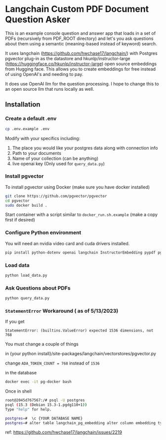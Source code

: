 # Langchain Custom PDF Document Question Asker

This is an example console question and answer app that loads in a set of PDFs (recursively from PDF_ROOT directory)  and let's you ask questions about them using a semantic (meaning-based instead of keyword) search.

It uses langchain (https://github.com/hwchase17/langchain/) with Postgres pgvector plug-in as the datastore and hkunlp/instructor-large (https://huggingface.co/hkunlp/instructor-large) open source embeddings from Hugging face. This allows you to create embeddings for free instead of using OpenAI's and needing to pay. 

It does use OpenAI llm for the question processing. I hope to change this to an open source llm that runs locally as well.


## Installation


### Create a default .env

```bash
cp .env.example .env
```

Modify with your specifics including:

1. The place you would like your postgres data along with connection info
2. Path to your documents
3. Name of your collection (can be anything)
4. live openai key (Only used for `query_data.py`)

### Install pgvector
To install pgvector using Docker (make sure you have docker installed)

```bash
git clone https://github.com/pgvector/pgvector
cd pgvector
sudo docker build .
```

Start container with a script similar to `docker_run.sh.example` (make a copy first if desired)

### Configure Python environment

You will need an nvidia video card and cuda drivers installed.

```bash
pip install python-dotenv openai langchain InstructorEmbedding pypdf pgvector psycopg2-binary torch torchvision torchaudio sentence_transformers
```

### Load data

```bash
python load_data.py
```

### Ask Questions about PDFs

```bash
python query_data.py
```

### `StatementError` Workaround   ( as of 5/13/2023)

If you get 

`StatementError: (builtins.ValueError) expected 1536 dimensions, not 768`

You must change a couple of things

in {your python install}/site-packages/langchain/vectorstores/pgvector.py

change
`ADA_TOKEN_COUNT = 768`
instead of `1536`

in the database

```bash
docker exec -it pg-docker bash
```

Once in shell

```bash
root@2045d767567:/# psql -U postgres
psql (15.3 (Debian 15.3-1.pgdg110+1))
Type "help" for help.

postgres=#  \c {YOUR DATABASE NAME}
postgres=# alter table langchain_pg_embedding alter column embedding type vector(768);
```

ref: https://github.com/hwchase17/langchain/issues/2219

